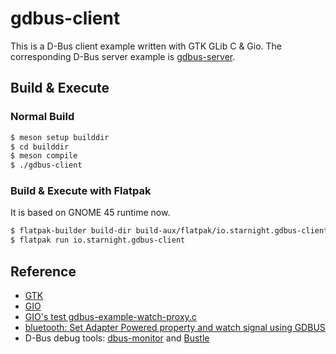 # gdbus-client

This is a D-Bus client example written with GTK GLib C &amp; Gio.
The corresponding D-Bus server example is [gdbus-server](https://github.com/starnight/gdbus-server/tree/main).

## Build & Execute

### Normal Build

```sh
$ meson setup builddir
$ cd builddir
$ meson compile
$ ./gdbus-client
```

### Build & Execute with Flatpak

It is based on GNOME 45 runtime now.

```sh
$ flatpak-builder build-dir build-aux/flatpak/io.starnight.gdbus-client.yaml --force-clean --install --user
$ flatpak run io.starnight.gdbus-client
```

## Reference

* [GTK](https://docs.gtk.org/gtk4/index.html)
* [GIO](https://docs.gtk.org/gio/index.html)
* [GIO's test gdbus-example-watch-proxy.c](https://gitlab.gnome.org/GNOME/glib/-/blob/HEAD/gio/tests/gdbus-example-watch-proxy.c)
* [bluetooth: Set Adapter Powered property and watch signal using GDBUS](https://www.linumiz.com/bluetooth-set-adapter-powered-property-and-watch-signal-using-gdbus/)
* D-Bus debug tools: [dbus-monitor](https://dbus.freedesktop.org/doc/dbus-monitor.1.html) and [Bustle](https://gitlab.gnome.org/World/bustle)
